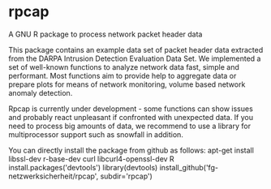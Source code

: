 # rpcap
A GNU R package to process network packet header data

This package contains an example data set of packet header data extracted from the DARPA Intrusion Detection Evaluation Data Set.
We implemented a set of well-known functions to analyze network data fast, simple and performant. Most functions aim to provide 
help to aggregate data or prepare plots for means of network monitoring, volume based network anomaly detection. 

Rpcap is currently under development - some functions can show issues and probably react unpleasant if confronted with 
unexpected data. If you need to process big amounts of data, we recommend to use a library for multiprocessor support such 
as snowfall in addition.

You can directly install the package from github as follows:
apt-get install libssl-dev r-base-dev curl libcurl4-openssl-dev
R
install.packages('devtools')
library(devtools)
install_github('fg-netzwerksicherheit/rpcap', subdir='rpcap')
